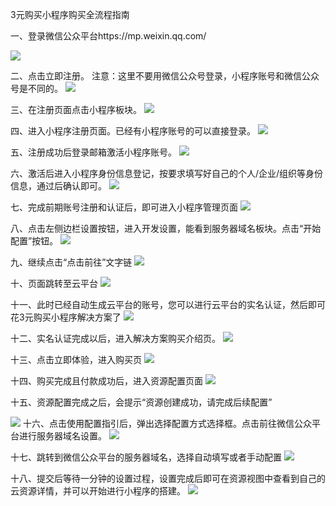 
3元购买小程序购买全流程指南

一、登录微信公众平台https://mp.weixin.qq.com/

![](http://imgcache.tce.fsphere.cn/image/mc.qcloudimg.com/static/img/852b26c787353ea83a2bf88070d7f3dc/image.png)


二、点击立即注册。
注意：这里不要用微信公众号登录，小程序账号和微信公众号是不同的。
 ![](http://imgcache.tce.fsphere.cn/image/mc.qcloudimg.com/static/img/d155c88db0a29159cd183a8ef4f71da1/image.png)



三、在注册页面点击小程序板块。
 ![](http://imgcache.tce.fsphere.cn/image/mc.qcloudimg.com/static/img/457733d3953372355cc1efa105fdb055/image.png)

四、进入小程序注册页面。已经有小程序账号的可以直接登录。
![](http://imgcache.tce.fsphere.cn/image/mc.qcloudimg.com/static/img/21b8060859cf1c85ad664903557bd2ea/image.png)

 
五、注册成功后登录邮箱激活小程序账号。
![](http://imgcache.tce.fsphere.cn/image/mc.qcloudimg.com/static/img/b022a32467c32cb99d8deb31289ecd20/image.png)
 

六、激活后进入小程序身份信息登记，按要求填写好自己的个人/企业/组织等身份信息，通过后确认即可。
![](http://imgcache.tce.fsphere.cn/image/mc.qcloudimg.com/static/img/186a114012b9e539dc352657035ea595/image.png)
 
七、完成前期账号注册和认证后，即可进入小程序管理页面
![](http://imgcache.tce.fsphere.cn/image/mc.qcloudimg.com/static/img/f51ad6e88a9955f65aa8859e84ec2f56/image.png)
 
八、点击左侧边栏设置按钮，进入开发设置，能看到服务器域名板块。点击“开始配置”按钮。
![](http://imgcache.tce.fsphere.cn/image/mc.qcloudimg.com/static/img/51c381f109473435458e723eb8ce7401/image.png)
 
九、继续点击“点击前往”文字链
![](http://imgcache.tce.fsphere.cn/image/mc.qcloudimg.com/static/img/d8404c1d395197ea30f93dde384eb488/image.png)
 
十、页面跳转至云平台
![](http://imgcache.tce.fsphere.cn/image/mc.qcloudimg.com/static/img/1ae0d6cb3d669fa5980737d299b4c58b/image.png)

 

十一、此时已经自动生成云平台的账号，您可以进行云平台的实名认证，然后即可花3元购买小程序解决方案了
![](http://imgcache.tce.fsphere.cn/image/mc.qcloudimg.com/static/img/d25c2a80d1e0e8ec40822f7b485273a4/image.png)
 

十二、实名认证完成以后，进入解决方案购买介绍页。
![](http://imgcache.tce.fsphere.cn/image/mc.qcloudimg.com/static/img/c7b00b302a4929b6da206662e3ae6488/image.png)

 

十三、点击立即体验，进入购买页
![](http://imgcache.tce.fsphere.cn/image/mc.qcloudimg.com/static/img/550752020d9245ce714b1a222d71afaf/image.png)
 

十四、购买完成且付款成功后，进入资源配置页面
 ![](http://imgcache.tce.fsphere.cn/image/mc.qcloudimg.com/static/img/0d18f6474c141ee291d553e5888699b6/image.png)

十五、资源配置完成之后，会提示“资源创建成功，请完成后续配置”
 
![](http://imgcache.tce.fsphere.cn/image/mc.qcloudimg.com/static/img/2ee34abaa62a30d5f65753231355600a/image.png)
十六、点击使用配置指引后，弹出选择配置方式选择框。点击前往微信公众平台进行服务器域名设置。
![ ](http://imgcache.tce.fsphere.cn/image/mc.qcloudimg.com/static/img/deecae12b9ecb8c3c68598a4d3c8b99f/image.png)

十七、跳转到微信公众平台的服务器域名，选择自动填写或者手动配置
 ![](http://imgcache.tce.fsphere.cn/image/mc.qcloudimg.com/static/img/badf958068dac296f25695adc82cf9c6/image.png)

十八、提交后等待一分钟的设置过程，设置完成后即可在资源视图中查看到自己的云资源详情，并可以开始进行小程序的搭建。
 ![](http://imgcache.tce.fsphere.cn/image/mc.qcloudimg.com/static/img/c9f693fec4af11fbba150eb502fe6654/image.png)

